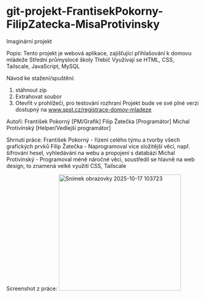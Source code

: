 # git-projekt-FrantisekPokorny-FilipZatecka-MisaProtivinsky
Imaginární projekt

Popis:
Tento projekt je webová aplikace, zajišťující přihlašování k domovu mládeže Střední průmyslocé školy Třebíč
Využívají se HTML, CSS, Tailscale, JavaScript, MySQL

Návod ke stažení/spuštění:
1. stáhnout zip
2. Extrahovat soubor
3. Otevřít v prohlížeči, pro testování rozhraní
Projekt bude ve své plné verzi dostupný na www.spst.cz/registrace-domov-mladeze

Autoři:
František Pokorný [PM/Grafik]
Filip Žatečka [Programátor]
Michal Protivínský [Helper/Vedlejší programátor]

Shrnutí práce:
František Pokorný - řízení celého týmu a tvorby všech grafických prvků
Filip Žatečka - Naprogramoval více složitější věci, např. šifrování hesel, vyhledávání na webu a propojení s databází
Michal Protivínský - Programoval méně náročné věci, soustředil se hlavně na web design, to znamená velké využití CSS, Tailscale

Screenshot z práce:
<img width="319" height="303" alt="Snímek obrazovky 2025-10-17 103723" src="https://github.com/user-attachments/assets/66e366eb-8e7f-42bd-a5ff-82f81310da30" />

